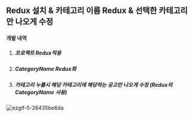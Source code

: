 ## Redux 설치 & 카테고리 이름 Redux & 선택한 카테고리만 나오게 수정

#### 개발 내역

1. ##### 프로젝트 Redux적용

1. ##### CategoryName Redux화

1. ##### 카테고리 누를시 해당 카테고리에 해당하는 공고만 나오게 수정 (Redux의 CategoryName 사용)




![ezgif-5-26435be6da](https://user-images.githubusercontent.com/65334980/173766426-5c8b33fa-abc6-4c3d-97c2-ec81e6d94cce.gif)